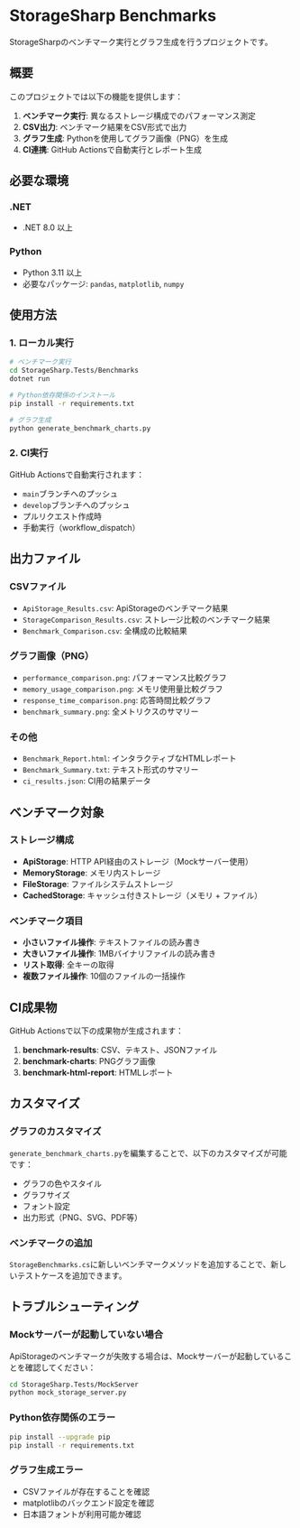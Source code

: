 # StorageSharp Benchmarks

StorageSharpのベンチマーク実行とグラフ生成を行うプロジェクトです。

## 概要

このプロジェクトでは以下の機能を提供します：

1. **ベンチマーク実行**: 異なるストレージ構成でのパフォーマンス測定
2. **CSV出力**: ベンチマーク結果をCSV形式で出力
3. **グラフ生成**: Pythonを使用してグラフ画像（PNG）を生成
4. **CI連携**: GitHub Actionsで自動実行とレポート生成

## 必要な環境

### .NET
- .NET 8.0 以上

### Python
- Python 3.11 以上
- 必要なパッケージ: `pandas`, `matplotlib`, `numpy`

## 使用方法

### 1. ローカル実行

```bash
# ベンチマーク実行
cd StorageSharp.Tests/Benchmarks
dotnet run

# Python依存関係のインストール
pip install -r requirements.txt

# グラフ生成
python generate_benchmark_charts.py
```

### 2. CI実行

GitHub Actionsで自動実行されます：

- `main`ブランチへのプッシュ
- `develop`ブランチへのプッシュ
- プルリクエスト作成時
- 手動実行（workflow_dispatch）

## 出力ファイル

### CSVファイル
- `ApiStorage_Results.csv`: ApiStorageのベンチマーク結果
- `StorageComparison_Results.csv`: ストレージ比較のベンチマーク結果
- `Benchmark_Comparison.csv`: 全構成の比較結果

### グラフ画像（PNG）
- `performance_comparison.png`: パフォーマンス比較グラフ
- `memory_usage_comparison.png`: メモリ使用量比較グラフ
- `response_time_comparison.png`: 応答時間比較グラフ
- `benchmark_summary.png`: 全メトリクスのサマリー

### その他
- `Benchmark_Report.html`: インタラクティブなHTMLレポート
- `Benchmark_Summary.txt`: テキスト形式のサマリー
- `ci_results.json`: CI用の結果データ

## ベンチマーク対象

### ストレージ構成
- **ApiStorage**: HTTP API経由のストレージ（Mockサーバー使用）
- **MemoryStorage**: メモリ内ストレージ
- **FileStorage**: ファイルシステムストレージ
- **CachedStorage**: キャッシュ付きストレージ（メモリ + ファイル）

### ベンチマーク項目
- **小さいファイル操作**: テキストファイルの読み書き
- **大きいファイル操作**: 1MBバイナリファイルの読み書き
- **リスト取得**: 全キーの取得
- **複数ファイル操作**: 10個のファイルの一括操作

## CI成果物

GitHub Actionsで以下の成果物が生成されます：

1. **benchmark-results**: CSV、テキスト、JSONファイル
2. **benchmark-charts**: PNGグラフ画像
3. **benchmark-html-report**: HTMLレポート

## カスタマイズ

### グラフのカスタマイズ

`generate_benchmark_charts.py`を編集することで、以下のカスタマイズが可能です：

- グラフの色やスタイル
- グラフサイズ
- フォント設定
- 出力形式（PNG、SVG、PDF等）

### ベンチマークの追加

`StorageBenchmarks.cs`に新しいベンチマークメソッドを追加することで、新しいテストケースを追加できます。

## トラブルシューティング

### Mockサーバーが起動していない場合
ApiStorageのベンチマークが失敗する場合は、Mockサーバーが起動していることを確認してください：

```bash
cd StorageSharp.Tests/MockServer
python mock_storage_server.py
```

### Python依存関係のエラー
```bash
pip install --upgrade pip
pip install -r requirements.txt
```

### グラフ生成エラー
- CSVファイルが存在することを確認
- matplotlibのバックエンド設定を確認
- 日本語フォントが利用可能か確認 